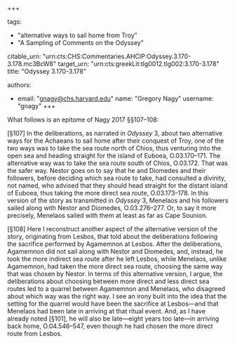 +++

tags:
- "alternative ways to sail home from Troy"
- "A Sampling of Comments on the Odyssey"

citable_urn: "urn:cts:CHS:Commentaries.AHCIP:Odyssey.3.170-3.178.mc3BcW8"
target_urn: "urn:cts:greekLit:tlg0012.tlg002:3.170-3.178"
title: "Odyssey 3.170-3.178"

authors:
- email: "gnagy@chs.harvard.edu"
  name: "Gregory Nagy"
  username: "gnagy"
+++

<p>What follows is an epitome of Nagy 2017 §§107–108:</p><p>[§107] In the deliberations, as narrated in <em>Odyssey</em> 3, about two alternative ways for the Achaeans to sail home after their conquest of Troy, one of the two ways was to take the sea route north of Chios, thus venturing into the open sea and heading straight for the island of Euboea, O.03.170–171. The alternative way was to take the sea route south of Chios, O.03.172. That was the safer way. Nestor goes on to say that he and Diomedes and their followers, before deciding which sea route to take, had consulted a divinity, not named, who advised that they should head straight for the distant island of Euboea, thus taking the more direct sea route, O.03.173–178. In this version of the story as transmitted in <em>Odyssey</em> 3, Menelaos and his followers sailed along with Nestor and Diomedes, Ο.03.276–277. Or, to say it more precisely, Menelaos sailed with them at least as far as Cape Sounion. </p><p>[§108] Here I reconstruct another aspect of the alternative version of the story, originating from Lesbos, that told about the deliberations following the sacrifice performed by Agamemnon at Lesbos. After the deliberations, Agamemnon did not sail along with Nestor and Diomedes, and, instead, he took the more indirect sea route after he left Lesbos, while Menelaos, unlike Agamemnon, had taken the more direct sea route, choosing the same way that was chosen by Nestor. In terms of this alternative version, I argue, the deliberations about choosing between more direct and less direct sea routes led to a quarrel between Agamemnon and Menelaos, who disagreed about which way was the right way. I see an irony built into the idea that the setting for the quarrel would have been the sacrifice at Lesbos—and that Menelaos had been late in arriving at that ritual event. And, as I have already noted [§101], he will also be late—eight years too late—in arriving back home, O.04.546–547, even though he had chosen the more direct route from Lesbos. </p>